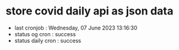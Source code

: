 # store covid daily api as json data

- last cronjob : Wednesday, 07 June 2023 13:16:30
- status og cron : success
- status daily cron : success
      
      